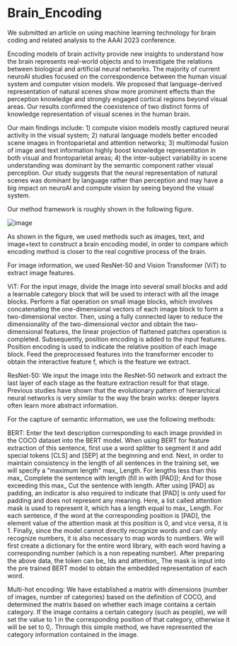 # Brain_Encoding

We submitted an article on using machine learning technology for brain coding and related analysis to the AAAI 2023 conference.

Encoding models of brain activity provide new insights to understand how the brain represents real-world objects and to investigate the relations between biological and artificial neural networks. The majority of current neuroAI studies focused on the correspondence between the human visual system and computer vision models. We proposed that language-derived representation of natural scenes show more prominent effects than the perception knowledge and strongly engaged cortical regions beyond visual areas. Our results confirmed the coexistence of two distinct forms of knowledge representation of visual scenes in the human brain. 

Our main findings include: 1) compute vision models mostly captured neural activity in the visual system; 2) natural language models better encoded scene images in frontoparietal and attention networks; 3) multimodal fusion of image and text information highly boost knowledge representation in both visual and frontoparietal areas; 4) the inter-subject variability in scene understanding was dominant by the semantic component rather visual perception. Our study suggests that the neural representation of natural scenes was dominant by language rather than perception and may have a big impact on neuroAI and compute vision by seeing beyond the visual system.

Our method framework is roughly shown in the following figure.

![image](https://github.com/yzhlxg812/Brain_Encoding/assets/42958127/689ffb8c-b5bb-4ce4-8628-190345a6d6a9)

As shown in the figure, we used methods such as images, text, and image+text to construct a brain encoding model, in order to compare which encoding method is closer to the real cognitive process of the brain.

For image information, we used ResNet-50 and Vision Transformer (ViT) to extract image features.

ViT:
    For the input image, divide the image into several small blocks and add a learnable category block that will be used to interact with all the image blocks. Perform a flat operation on small image blocks, which involves concatenating the one-dimensional vectors of each image block to form a two-dimensional vector. Then, using a fully connected layer to reduce the dimensionality of the two-dimensional vector and obtain the two-dimensional features, the linear projection of flattened patches operation is completed. Subsequently, position encoding is added to the input features. Position encoding is used to indicate the relative position of each image block. Feed the preprocessed features into the transformer encoder to obtain the interactive feature f, which is the feature we extract.

ResNet-50:
    We input the image into the ResNet-50 network and extract the last layer of each stage as the feature extraction result for that stage. Previous studies have shown that the evolutionary pattern of hierarchical neural networks is very similar to the way the brain works: deeper layers often learn more abstract information.
       

For the capture of semantic information, we use the following methods:

BERT: 
    Enter the text description corresponding to each image provided in the COCO dataset into the BERT model. When using BERT for feature extraction of this sentence, first use a word splitter to segment it and add special tokens [CLS] and [SEP] at the beginning and end. Next, in order to maintain consistency in the length of all sentences in the training set, we will specify a "maximum length" max_ Length. For lengths less than this max_ Complete the sentence with length (fill in with [PAD]); And for those exceeding this max_ Cut the sentence with length. After using [PAD] as padding, an indicator is also required to indicate that [PAD] is only used for padding and does not represent any meaning. Here, a list called attention mask is used to represent it, which has a length equal to max_ Length. For each sentence, if the word at the corresponding position is [PAD], the element value of the attention mask at this position is 0, and vice versa, it is 1. Finally, since the model cannot directly recognize words and can only recognize numbers, it is also necessary to map words to numbers. We will first create a dictionary for the entire word library, with each word having a corresponding number (which is a non repeating number). After preparing the above data, the token can be_ Ids and attention_ The mask is input into the pre trained BERT model to obtain the embedded representation of each word.
    
Multi-hot encoding: 
    We have established a matrix with dimensions (number of images, number of categories) based on the definition of COCO, and determined the matrix based on whether each image contains a certain category. If the image contains a certain category (such as people), we will set the value to 1 in the corresponding position of that category, otherwise it will be set to 0,. Through this simple method, we have represented the category information contained in the image.




    
